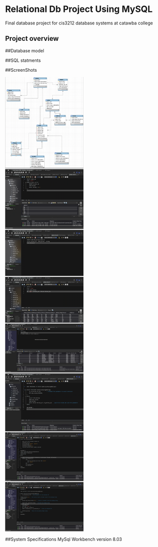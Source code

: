# Relational Db Project Using MySQL
Final database project for cis3212 database systems at catawba college
## Project overview 

##Database model 

##SQL statments

##ScreenShots

<img src="ERD_Diagram.png" width=50% height=50%>
<img src="Example Of Subquery.png" width=50% height=50%>
<img src="Example Of View.png" width=50% height=50%>
<img src="Extra Left Join.png" width=50% height=50%>
<img src="Extra Right Join.png" width=50% height=50%>
<img src="Updated_Proc.png" width=50% height=50%>
<img src="Triggers.png" width=50% height=50%>
<img src="Average_Rating_Function.png" width=50% height=50%>


##System Specifications
MySql Workbench version 8.03
